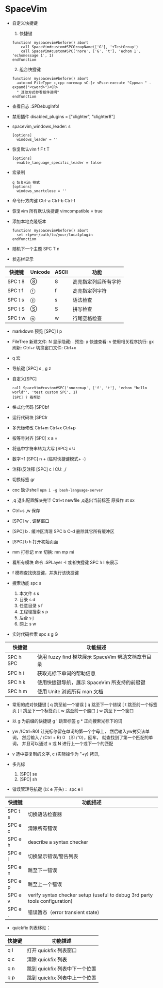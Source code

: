 # SpaceVim

- 自定义快捷键

  1. <SPC> 快捷键
    ```vim
    function! myspacevim#before() abort
        call SpaceVim#custom#SPCGroupName(['G'], '+TestGroup')
        call SpaceVim#custom#SPC('nore', ['G', 't'], 'echom 1', 'echomessage 1', 1)
    endfunction
    ```
  
  2. 组合快捷键
    ```vim
    function! myspacevim#before() abort
      autocmd FileType c,cpp noremap <C-]> <Esc>:execute "Cppman " . expand("<cword>")<CR>     
      " 其他方式参看插件说明"
    endfunction
    ```

- 查看日志 :SPDebugInfo! 
- 禁用插件 disabled_plugins = ["clighter", "clighter8"]
- spacevim_windows_leader:  s    
  ```
  [options]
    windows_leader = ''
  ```
- 恢复默认vim  f F t T 
  ```
  [options]
    enable_language_specific_leader = false
  ```
- 宏录制
  ```
  q 恢复vim 模式
  [options]
    windows_smartclose = ''
  ```  
- 命令行方向键 Ctrl-a Ctrl-b Ctrl-f
- 恢复vim 所有默认快捷键 vimcompatible = true
- 添加本地克隆版本
  ```
  function! myspacevim#before() abort
    set rtp+=~/path/to/your/localplugin
  endfunction
  ```
- 随机下一个主题 SPC T n

- 状态栏显示

| 快捷键  | Unicode | ASCII | 功能                 |
|---------|---------|-------|----------------------|
| SPC t 8 | ⑧       | 8     | 高亮指定列后所有字符 |
| SPC t f | ⓕ       | f     | 高亮指定列字符       |
| SPC t s | ⓢ       | s     | 语法检查             |
| SPC t S | Ⓢ       | S     | 拼写检查             |
| SPC t w | ⓦ       | w     | 行尾空格检查         |

- markdown 预览 [SPC] l p
- FileTree 新建文件: N 显示隐藏: . 预览: p 快速查看: v 使用相关程序执行: gx 刷新: Ctrl+r 切换窗口文件: Ctrl+x 
- q 宏 
- 导航键 [SPC] s , g z
- 自定义[SPC] 

  ```vim
  call SpaceVim#custom#SPC('nnoremap', ['f', 't'], 'echom "hello world"', 'test custom SPC', 1)
  [SPC] ? 看帮助
  ```

- 格式化代码 [SPCbf
- 运行代码块 [SPClr 
- 多光标修改 Ctrl+m Ctrl+x Ctrl+p
- 按等号对齐 [SPC] x a =
- 将选中字符串转为大写 [SPC] x U
- 数字+1 [SPC] n + (临时快捷键模式+ -)
- 注释/反注释 [SPC] c l   CU: ,/
- 切换标签 gr

- coc 缺少shell `npm i -g bash-language-server`

- ,q  退出配置解决完毕 Ctrl+t newfile  ,q退出当前标签 原操作 st   sx
- Ctrl+s ,w 保存

- [SPC] w . 调整窗口
- [SPC] b . 缓冲区清理  SPC b C-d	删除其它所有缓冲区
- [SPC] b h 打开初始页面
- mm    打标记 mm  切换: mn  mp mi
- 看所有模块 命令 :SPLayer -l 或者快捷键 SPC h l 来展示
- <Leader> f <Space>	模糊查找快捷键，并执行该快捷键


- 搜索功能 spc  s 
   1. 本文件  s s
   2. 目录    s d
   3. 任意目录 s f
   4. 工程理搜索  s p
   5. 后台 s j 
   6. 网上 s w

- 实时代码检索 spc s g G

| 快捷键    | 功能描述                                           |
| --------- | -----                                              |
| SPC h SPC | 使用 fuzzy find 模块展示 SpaceVim 帮助文档章节目录 |
| SPC h i   | 获取光标下单词的帮助信息                           |
| SPC h k   | 使用快捷键导航，展示 SpaceVim 所支持的前缀键       |
| SPC h m   | 使用 Unite 浏览所有 man 文档                       |

- 常用的成对快捷键
[ q	跳至前一个错误
] q	跳至下一个错误
[ t	跳至前一个标签页
] t	跳至下一个标签页
[ w	跳至前一个窗口
] w	跳至下一个窗口

- 以 g 为前缀的快捷键
  g '	跳至标签
  g *	正向搜索光标下的词

- yw /(Ctrl+R0)
  让光标停留在单词的第一个字母上， 然后输入yw拷贝该单词， 然后输入 / (Ctrl + R) 0 （即 /”0），回车， 就查找到了第一个匹配的单词， 并且可以通过 n  或  N 进行上一个或下一个的匹配

- v 选中要复制的文字, <leader>c (实际操作为 "+y) 拷贝, 

- 多光标 
  1. [SPC] se  
  2. [SPC] sh


- 错误管理导航键 (以 e 开头)：   spc  e   l

| 快捷键  | 功能描述                                                                    |
|---------|-----------------------------------------------------------------------------|
| SPC t s | 切换语法检查器                                                              |
| SPC e c | 清除所有错误                                                                |
| SPC e h | describe a syntax checker                                                   |
| SPC e l | 切换显示错误/警告列表                                                       |
| SPC e n | 跳至下一错误                                                                |
| SPC e p | 跳至上一个错误                                                              |
| SPC e v | verify syntax checker setup (useful to debug 3rd party tools configuration) |
| SPC e . | 错误暂态（error transient state)                                            |


- quickfix 列表移动：

| 快捷键       | 功能描述                       |
|--------------|--------------------------------|
| <Leader> q l | 打开 quickfix 列表窗口         |
| <Leader> q c | 清除 quickfix 列表             |
| <Leader> q n | 跳到 quickfix 列表中下一个位置 |
| <Leader> q p | 跳到 quickfix 列表中上一个位置 |
